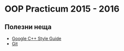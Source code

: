 # OOP Practicum 2015 - 2016

## Полезни неща

- [Google C++ Style Guide](https://google.github.io/styleguide/cppguide.html)
- [Git](https://confluence.atlassian.com/bitbucketserver/basic-git-commands-776639767.html)
